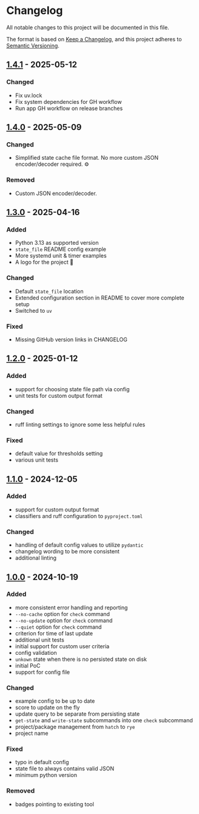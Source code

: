 # Changelog

All notable changes to this project will be documented in this file.

The format is based on [Keep a Changelog](https://keepachangelog.com/en/1.1.0/),
and this project adheres to [Semantic Versioning](https://semver.org/spec/v2.0.0.html).

## [1.4.1] - 2025-05-12

### Changed

- Fix uv.lock
- Fix system dependencies for GH workflow
- Run app GH workflow on release branches

## [1.4.0] - 2025-05-09

### Changed

- Simplified state cache file format. No more custom JSON encoder/decoder required. ⚙️

### Removed

- Custom JSON encoder/decoder.

## [1.3.0] - 2025-04-16

### Added

- Python 3.13 as supported version
- `state_file` README config example
- More systemd unit & timer examples
- A logo for the project 🎉

### Changed

- Default `state_file` location
- Extended configuration section in README to cover more complete setup
- Switched to `uv`

### Fixed

- Missing GitHub version links in CHANGELOG

## [1.2.0] - 2025-01-12

### Added

- support for choosing state file path via config
- unit tests for custom output format

### Changed

- ruff linting settings to ignore some less helpful rules

### Fixed

- default value for thresholds setting
- various unit tests

## [1.1.0] - 2024-12-05

### Added

- support for custom output format
- classifiers and ruff configuration to `pyproject.toml`

### Changed

- handling of default config values to utilize `pydantic`
- changelog wording to be more consistent
- additional linting

## [1.0.0] - 2024-10-19

### Added

- more consistent error handling and reporting
- `--no-cache` option for `check` command
- `--no-update` option for `check` command
- `--quiet` option for `check` command
- criterion for time of last update
- additional unit tests
- initial support for custom user criteria
- config validation
- `unkown` state when there is no persisted state on disk
- initial PoC
- support for config file

### Changed

- example config to be up to date
- score to update on the fly
- update query to be separate from persisting state
- `get-state` and `write-state` subcommands into one `check` subcommand
- project/package management from `hatch` to `rye`
- project name

### Fixed

- typo in default config
- state file to always contains valid JSON
- minimum python version

### Removed

- badges pointing to existing tool

[unreleased]: https://github.com/t4k1t/siun/compare/v1.4.1...HEAD
[1.4.1]: https://github.com/t4k1t/siun/compare/1.4.0...1.4.1
[1.4.0]: https://github.com/t4k1t/siun/compare/1.3.0...1.4.0
[1.3.0]: https://github.com/t4k1t/siun/compare/1.2.0...1.3.0
[1.2.0]: https://github.com/t4k1t/siun/compare/v1.1.0...v1.2.0
[1.1.0]: https://github.com/t4k1t/siun/compare/v1.0.0...v1.1.0
[1.0.0]: https://github.com/t4k1t/siun/releases/tag/v1.0.0

